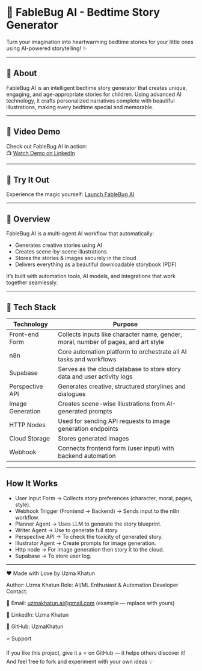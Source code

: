 # 🌙 FableBug AI - Bedtime Story Generator

Turn your imagination into heartwarming bedtime stories for your little ones using AI-powered storytelling! ✨

---

## 📖 About
FableBug AI is an intelligent bedtime story generator that creates unique, engaging, and age-appropriate stories for children. Using advanced AI technology, it crafts personalized narratives complete with beautiful illustrations, making every bedtime special and memorable.

--- 

## 🎥 Video Demo
Check out FableBug AI in action:<br>
📺 [Watch Demo on LinkedIn](https://www.linkedin.com/feed/update/urn:li:activity:7370693176103235584/)

---

## 🚀 Try It Out
Experience the magic yourself: [Launch FableBug AI](https://fable-bug-ai.netlify.app/)

----

## 🚀 Overview
FableBug AI is a multi-agent AI workflow that automatically:

- Generates creative stories using AI
- Creates scene-by-scene illustrations
- Stores the stories & images securely in the cloud
- Delivers everything as a beautiful downloadable storybook (PDF)
 
It’s built with automation tools, AI models, and integrations that work together seamlessly.

---

## 🧠 Tech Stack
|Technology|	Purpose|
|----------|----------------|
|Front-end Form	| Collects inputs like character name, gender, moral, number of pages, and art style|
|n8n |	Core automation platform to orchestrate all AI tasks and workflows|
|Supabase |	Serves as the cloud database to store story data and user activity logs|
|Perspective API	|Generates creative, structured storylines and dialogues|
|Image Generation | Creates scene-wise illustrations from AI-generated prompts|
|HTTP Nodes |	Used for sending API requests to image generation endpoints|
|Cloud Storage |	Stores generated images|
|Webhook |	Connects frontend form (user input) with backend automation|

--- 

##  How It Works
- User Input Form → Collects story preferences (character, moral, pages, style).
- Webhook Trigger (Frontend → Backend) → Sends input to the n8n workflow.
- Planner Agent → Uses LLM to generate the story blueprint.
- Writer Agent → Use to generate full story.
- Perspective API → To check the toxicity of generated story.
- Illustrator Agent → Create prompts for image generation.
- Http node → For image generation then story it to the cloud.
- Supabase → To store user log.

---

❤️ Made with Love by Uzma Khatun

Author: Uzma Khatun
Role: AI/ML Enthusiast & Automation Developer
Contact:

📧 Email: uzmakhatun.ai@gmail.com
 (example — replace with yours)

💼 LinkedIn: Uzma Khatun

🐙 GitHub: UzmaKhatun

⭐ Support

If you like this project, give it a ⭐ on GitHub — it helps others discover it!
And feel free to fork and experiment with your own ideas 💡
